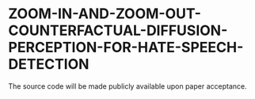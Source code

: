 # ZOOM-IN-AND-ZOOM-OUT-COUNTERFACTUAL-DIFFUSION-PERCEPTION-FOR-HATE-SPEECH-DETECTION
The source code will be made publicly available upon paper acceptance.
